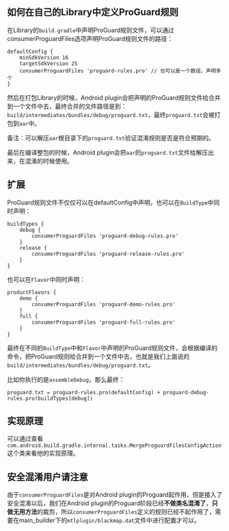## 如何在自己的Library中定义ProGuard规则

在Library的`build.gradle`中声明ProGuard规则文件，可以通过consumerProguardFiles选项声明ProGuard规则文件的路径：

```
defaultConfig {
    minSdkVersion 16
    targetSdkVersion 25
    consumerProguardFiles 'proguard-rules.pro' // 也可以是一个数组，声明多个
}
```

然后在打包Library的时候，Android plugin会把声明的ProGuard规则文件给合并到一个文件中去，最终合并的文件路径是到：`build/intermediates/bundles/debug/proguard.txt`，最终`proguard.txt`会被打包到`aar`中。

备注：可以解压`aar`根目录下的`proguard.txt`验证混淆规则是否是符合预期的。

最后在编译整包的时候，Android plugin会把`aar`的`proguard.txt`文件给解压出来，在混淆的时候使用。


## 扩展

ProGuard规则文件不仅仅可以在defaultConfig中声明，也可以在`BuildType`中同时声明：

```
buildTypes {
    debug {
        consumerProguardFiles 'proguard-debug-rules.pro'
    }
    release {
        consumerProguardFiles 'proguard-release-rules.pro'
    }
}
```

也可以在`Flavor`中同时声明：

```
productFlavors {
    demo {
        consumerProguardFiles 'proguard-demo-rules.pro'
    }
    full {
        consumerProguardFiles 'proguard-full-rules.pro'
    }
}
```
最终在不同的`BuildType`中和`Flavor`中声明的ProGuard规则文件，会根据编译的命令，把ProGuard规则给合并到一个文件中去，也就是我们上面说的`build/intermediates/bundles/debug/proguard.txt`。

比如你执行的是`assembleDebug`，那么最终：

```
proguard.txt = proguard-rules.pro(defaultConfig) + proguard-debug-rules.pro(buildTypes[debug])
```

## 实现原理


可以通过查看`com.android.build.gradle.internal.tasks.MergeProguardFilesConfigAction`这个类来看他的实现原理。

## 安全混淆用户请注意

由于`consumerProguardFiles`是对Android plugin的Proguard起作用，但是接入了安全混淆以后，我们在Android plugin的Proguard阶段已经**不做类名混淆了**，**只做无用方法**的裁剪，所以`consumerProguardFiles`定义的规则已经不起作用了，需要在main_builder下的`mtlplugin/blackmap.dat`文件中进行配置才可以。

